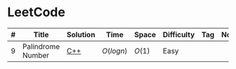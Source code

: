 
# LeetCode

|#|Title|Solution|Time|Space|Difficulty|Tag|Note|
|-----|-----|-----|-----|-----|-----|-----|-----|
| 9 | Palindrome Number | [C++]() |$O(logn)$|$O(1)$| Easy | | |


